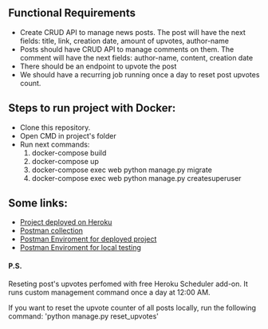 ## **Functional Requirements**

- Create CRUD API to manage news posts. The post will have the next fields: title, link, creation date, amount of upvotes, author-name
- Posts should have CRUD API to manage comments on them. The comment will have the next fields: author-name, content, creation date
- There should be an endpoint to upvote the post
- We should have a recurring job running once a day to reset post upvotes count.

## **Steps to run project with Docker:**

- Clone this repository.
- Open CMD in project's folder
- Run next commands:
    1. docker-compose build
    2. docker-compose up
    3. docker-compose exec web python manage.py migrate
    4. docker-compose exec web python manage.py createsuperuser
## **Some links:**

- [Project deployed on Heroku](https://drfapitesttask.herokuapp.com/api/v1/posts/)
- [Postman collection](https://go.postman.co/workspace/My-Workspace~a6d0930c-7408-45c8-873a-9cf15863e4e6/collection/18640363-361f2004-bb00-4a84-acc3-6a49d65fb16c)
- [Postman Enviroment for deployed project](https://go.postman.co/workspace/My-Workspace~a6d0930c-7408-45c8-873a-9cf15863e4e6/environment/18640363-215c18d4-cb84-4e4e-9ad9-6092e486aab7)
- [Postman Enviroment for local testing](https://go.postman.co/workspace/My-Workspace~a6d0930c-7408-45c8-873a-9cf15863e4e6/environment/18640363-110c8fb3-7679-4c1a-a5b2-4d420267c317)

#### P.S.
Reseting post's upvotes perfomed with free Heroku Scheduler add-on. 
It runs custom management command once a day at 12:00 AM.

If you want to reset the upvote counter of all posts locally, run the following command:
'python manage.py reset_upvotes'
